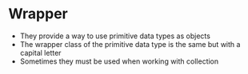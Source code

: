 # Wrapper
- They provide a way to use primitive data types as objects
- The wrapper class of the primitive data type is the same but with a capital letter
- Sometimes they must be used when working with collection